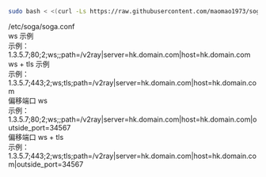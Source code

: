 ``` bash
sudo bash < <(curl -Ls https://raw.githubusercontent.com/maomao1973/soga/master/install.sh)
```
 /etc/soga/soga.conf<br/>
ws 示例<br/>
示例：1.3.5.7;80;2;ws;;path=/v2ray|server=hk.domain.com|host=hk.domain.com<br/>
ws + tls 示例<br/>
示例：1.3.5.7;443;2;ws;tls;path=/v2ray|server=hk.domain.com|host=hk.domain.com<br/>
偏移端口 ws<br/>
示例：1.3.5.7;80;2;ws;;path=/v2ray|server=hk.domain.com|host=hk.domain.com|outside_port=34567<br/>
偏移端口 ws + tls<br/>
示例：1.3.5.7;443;2;ws;tls;path=/v2ray|server=hk.domain.com|host=hk.domain.com|outside_port=34567<br/>
